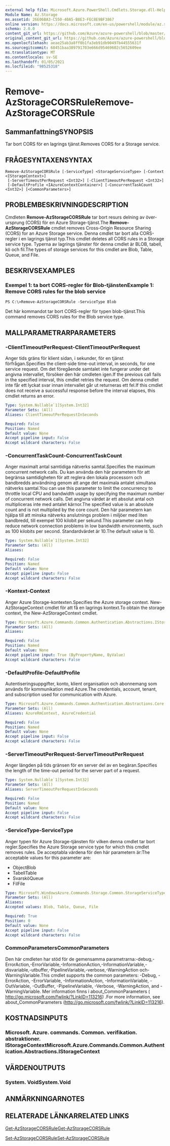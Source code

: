 ```yaml
---
external help file: Microsoft.Azure.PowerShell.Cmdlets.Storage.dll-Help.xml
Module Name: Az.Storage
ms.assetid: 26E06BA3-C550-40A5-B8E3-FEC8E9BF3867
online version: https://docs.microsoft.com/en-us/powershell/module/az.storage/remove-azstoragecorsrule
schema: 2.0.0
content_git_url: https://github.com/Azure/azure-powershell/blob/master/src/Storage/Storage.Management/help/Remove-AzStorageCORSRule.md
original_content_git_url: https://github.com/Azure/azure-powershell/blob/master/src/Storage/Storage.Management/help/Remove-AzStorageCORSRule.md
ms.openlocfilehash: aeae25ab3a8ff0b1fa3eb91db90497b44555631f
ms.sourcegitcommit: 68451baa389791703e666d95469602c5652609ee
ms.translationtype: MT
ms.contentlocale: sv-SE
ms.lasthandoff: 01/05/2021
ms.locfileid: "98525318"
---
```

# <span data-ttu-id="a9d8e-101">Remove-AzStorageCORSRule</span><span class="sxs-lookup"><span data-stu-id="a9d8e-101">Remove-AzStorageCORSRule</span></span>

## <span data-ttu-id="a9d8e-102">Sammanfattning</span><span class="sxs-lookup"><span data-stu-id="a9d8e-102">SYNOPSIS</span></span>
<span data-ttu-id="a9d8e-103">Tar bort CORS för en lagrings tjänst.</span><span class="sxs-lookup"><span data-stu-id="a9d8e-103">Removes CORS for a Storage service.</span></span>

## <span data-ttu-id="a9d8e-104">FRÅGESYNTAXEN</span><span class="sxs-lookup"><span data-stu-id="a9d8e-104">SYNTAX</span></span>

```
Remove-AzStorageCORSRule [-ServiceType] <StorageServiceType> [-Context <IStorageContext>]
 [-ServerTimeoutPerRequest <Int32>] [-ClientTimeoutPerRequest <Int32>]
 [-DefaultProfile <IAzureContextContainer>] [-ConcurrentTaskCount <Int32>] [<CommonParameters>]
```

## <span data-ttu-id="a9d8e-105">PROBLEMBESKRIVNING</span><span class="sxs-lookup"><span data-stu-id="a9d8e-105">DESCRIPTION</span></span>
<span data-ttu-id="a9d8e-106">Cmdleten **Remove-AzStorageCORSRule** tar bort resurs delning av över-ursprung (CORS) för en Azure Storage-tjänst.</span><span class="sxs-lookup"><span data-stu-id="a9d8e-106">The **Remove-AzStorageCORSRule** cmdlet removes Cross-Origin Resource Sharing (CORS) for an Azure Storage service.</span></span>
<span data-ttu-id="a9d8e-107">Denna cmdlet tar bort alla CORS-regler i en lagrings tjänst typ.</span><span class="sxs-lookup"><span data-stu-id="a9d8e-107">This cmdlet deletes all CORS rules in a Storage service type.</span></span>
<span data-ttu-id="a9d8e-108">Typerna av lagrings tjänster för denna cmdlet är BLOB, tabell, kö och fil.</span><span class="sxs-lookup"><span data-stu-id="a9d8e-108">The types of storage services for this cmdlet are Blob, Table, Queue, and File.</span></span>

## <span data-ttu-id="a9d8e-109">BESKRIVS</span><span class="sxs-lookup"><span data-stu-id="a9d8e-109">EXAMPLES</span></span>

### <span data-ttu-id="a9d8e-110">Exempel 1: ta bort CORS-regler för Blob-tjänsten</span><span class="sxs-lookup"><span data-stu-id="a9d8e-110">Example 1: Remove CORS rules for the blob service</span></span>
```
PS C:\>Remove-AzStorageCORSRule -ServiceType Blob
```

<span data-ttu-id="a9d8e-111">Det här kommandot tar bort CORS-regler för typen blob-tjänst.</span><span class="sxs-lookup"><span data-stu-id="a9d8e-111">This command removes CORS rules for the Blob service type.</span></span>

## <span data-ttu-id="a9d8e-112">MALLPARAMETRAR</span><span class="sxs-lookup"><span data-stu-id="a9d8e-112">PARAMETERS</span></span>

### <span data-ttu-id="a9d8e-113">-ClientTimeoutPerRequest</span><span class="sxs-lookup"><span data-stu-id="a9d8e-113">-ClientTimeoutPerRequest</span></span>
<span data-ttu-id="a9d8e-114">Anger tids gräns för klient sidan, i sekunder, för en tjänst förfrågan.</span><span class="sxs-lookup"><span data-stu-id="a9d8e-114">Specifies the client-side time-out interval, in seconds, for one service request.</span></span>
<span data-ttu-id="a9d8e-115">Om det föregående samtalet inte fungerar under det angivna intervallet, försöker den här cmdleten igen.</span><span class="sxs-lookup"><span data-stu-id="a9d8e-115">If the previous call fails in the specified interval, this cmdlet retries the request.</span></span>
<span data-ttu-id="a9d8e-116">Om denna cmdlet inte får ett lyckat svar innan intervallet går ut returneras ett fel.</span><span class="sxs-lookup"><span data-stu-id="a9d8e-116">If this cmdlet does not receive a successful response before the interval elapses, this cmdlet returns an error.</span></span>

```yaml
Type: System.Nullable`1[System.Int32]
Parameter Sets: (All)
Aliases: ClientTimeoutPerRequestInSeconds

Required: False
Position: Named
Default value: None
Accept pipeline input: False
Accept wildcard characters: False
```

### <span data-ttu-id="a9d8e-117">-ConcurrentTaskCount</span><span class="sxs-lookup"><span data-stu-id="a9d8e-117">-ConcurrentTaskCount</span></span>
<span data-ttu-id="a9d8e-118">Anger maximalt antal samtidiga nätverks samtal.</span><span class="sxs-lookup"><span data-stu-id="a9d8e-118">Specifies the maximum concurrent network calls.</span></span>
<span data-ttu-id="a9d8e-119">Du kan använda den här parametern för att begränsa samtidigheten för att reglera den lokala processorn och bandbredds användning genom att ange det maximala antalet simultana nätverks samtal.</span><span class="sxs-lookup"><span data-stu-id="a9d8e-119">You can use this parameter to limit the concurrency to throttle local CPU and bandwidth usage by specifying the maximum number of concurrent network calls.</span></span>
<span data-ttu-id="a9d8e-120">Det angivna värdet är ett absolut antal och multipliceras inte med antalet kärnor.</span><span class="sxs-lookup"><span data-stu-id="a9d8e-120">The specified value is an absolute count and is not multiplied by the core count.</span></span>
<span data-ttu-id="a9d8e-121">Den här parametern kan hjälpa till att minska nätverks anslutnings problem i miljöer med liten bandbredd, till exempel 100 kilobit per sekund.</span><span class="sxs-lookup"><span data-stu-id="a9d8e-121">This parameter can help reduce network connection problems in low bandwidth environments, such as 100 kilobits per second.</span></span>
<span data-ttu-id="a9d8e-122">Standardvärdet är 10.</span><span class="sxs-lookup"><span data-stu-id="a9d8e-122">The default value is 10.</span></span>

```yaml
Type: System.Nullable`1[System.Int32]
Parameter Sets: (All)
Aliases:

Required: False
Position: Named
Default value: None
Accept pipeline input: False
Accept wildcard characters: False
```

### <span data-ttu-id="a9d8e-123">-Kontext</span><span class="sxs-lookup"><span data-stu-id="a9d8e-123">-Context</span></span>
<span data-ttu-id="a9d8e-124">Anger Azure Storage-kontexten.</span><span class="sxs-lookup"><span data-stu-id="a9d8e-124">Specifies the Azure storage context.</span></span>
<span data-ttu-id="a9d8e-125">New-AzStorageContext cmdlet för att få en lagrings kontext.</span><span class="sxs-lookup"><span data-stu-id="a9d8e-125">To obtain the storage context, the New-AzStorageContext cmdlet.</span></span>

```yaml
Type: Microsoft.Azure.Commands.Common.Authentication.Abstractions.IStorageContext
Parameter Sets: (All)
Aliases:

Required: False
Position: Named
Default value: None
Accept pipeline input: True (ByPropertyName, ByValue)
Accept wildcard characters: False
```

### <span data-ttu-id="a9d8e-126">-DefaultProfile</span><span class="sxs-lookup"><span data-stu-id="a9d8e-126">-DefaultProfile</span></span>
<span data-ttu-id="a9d8e-127">Autentiseringsuppgifter, konto, klient organisation och abonnemang som används för kommunikation med Azure.</span><span class="sxs-lookup"><span data-stu-id="a9d8e-127">The credentials, account, tenant, and subscription used for communication with Azure.</span></span>

```yaml
Type: Microsoft.Azure.Commands.Common.Authentication.Abstractions.Core.IAzureContextContainer
Parameter Sets: (All)
Aliases: AzureRmContext, AzureCredential

Required: False
Position: Named
Default value: None
Accept pipeline input: False
Accept wildcard characters: False
```

### <span data-ttu-id="a9d8e-128">-ServerTimeoutPerRequest</span><span class="sxs-lookup"><span data-stu-id="a9d8e-128">-ServerTimeoutPerRequest</span></span>
<span data-ttu-id="a9d8e-129">Anger längden på tids gränsen för en server del av en begäran.</span><span class="sxs-lookup"><span data-stu-id="a9d8e-129">Specifies the length of the time-out period for the server part of a request.</span></span>

```yaml
Type: System.Nullable`1[System.Int32]
Parameter Sets: (All)
Aliases: ServerTimeoutPerRequestInSeconds

Required: False
Position: Named
Default value: None
Accept pipeline input: False
Accept wildcard characters: False
```

### <span data-ttu-id="a9d8e-130">-ServiceType</span><span class="sxs-lookup"><span data-stu-id="a9d8e-130">-ServiceType</span></span>
<span data-ttu-id="a9d8e-131">Anger typen för Azure Storage-tjänsten för vilken denna cmdlet tar bort regler.</span><span class="sxs-lookup"><span data-stu-id="a9d8e-131">Specifies the Azure Storage service type for which this cmdlet removes rules.</span></span>
<span data-ttu-id="a9d8e-132">De acceptabla värdena för den här parametern är:</span><span class="sxs-lookup"><span data-stu-id="a9d8e-132">The acceptable values for this parameter are:</span></span>
- <span data-ttu-id="a9d8e-133">Object</span><span class="sxs-lookup"><span data-stu-id="a9d8e-133">Blob</span></span> 
- <span data-ttu-id="a9d8e-134">Tabell</span><span class="sxs-lookup"><span data-stu-id="a9d8e-134">Table</span></span> 
- <span data-ttu-id="a9d8e-135">Svarskö</span><span class="sxs-lookup"><span data-stu-id="a9d8e-135">Queue</span></span> 
- <span data-ttu-id="a9d8e-136">Fil</span><span class="sxs-lookup"><span data-stu-id="a9d8e-136">File</span></span>

```yaml
Type: Microsoft.WindowsAzure.Commands.Storage.Common.StorageServiceType
Parameter Sets: (All)
Aliases:
Accepted values: Blob, Table, Queue, File

Required: True
Position: 0
Default value: None
Accept pipeline input: False
Accept wildcard characters: False
```

### <span data-ttu-id="a9d8e-137">CommonParameters</span><span class="sxs-lookup"><span data-stu-id="a9d8e-137">CommonParameters</span></span>
<span data-ttu-id="a9d8e-138">Den här cmdleten har stöd för de gemensamma parametrarna:-debug,-ErrorAction,-ErrorVariable,-InformationAction,-InformationVariable,-disvariable,-utbuffer,-PipelineVariable,-verbose,-WarningAction och-WarningVariable.</span><span class="sxs-lookup"><span data-stu-id="a9d8e-138">This cmdlet supports the common parameters: -Debug, -ErrorAction, -ErrorVariable, -InformationAction, -InformationVariable, -OutVariable, -OutBuffer, -PipelineVariable, -Verbose, -WarningAction, and -WarningVariable.</span></span> <span data-ttu-id="a9d8e-139">Mer information finns i about_CommonParameters ( http://go.microsoft.com/fwlink/?LinkID=113216) .</span><span class="sxs-lookup"><span data-stu-id="a9d8e-139">For more information, see about_CommonParameters (http://go.microsoft.com/fwlink/?LinkID=113216).</span></span>

## <span data-ttu-id="a9d8e-140">KOSTNADS</span><span class="sxs-lookup"><span data-stu-id="a9d8e-140">INPUTS</span></span>

### <span data-ttu-id="a9d8e-141">Microsoft. Azure. commands. Common. verifikation. abstraktioner. IStorageContext</span><span class="sxs-lookup"><span data-stu-id="a9d8e-141">Microsoft.Azure.Commands.Common.Authentication.Abstractions.IStorageContext</span></span>

## <span data-ttu-id="a9d8e-142">VÄRDEN</span><span class="sxs-lookup"><span data-stu-id="a9d8e-142">OUTPUTS</span></span>

### <span data-ttu-id="a9d8e-143">System. Void</span><span class="sxs-lookup"><span data-stu-id="a9d8e-143">System.Void</span></span>

## <span data-ttu-id="a9d8e-144">ANMÄRKNINGAR</span><span class="sxs-lookup"><span data-stu-id="a9d8e-144">NOTES</span></span>

## <span data-ttu-id="a9d8e-145">RELATERADE LÄNKAR</span><span class="sxs-lookup"><span data-stu-id="a9d8e-145">RELATED LINKS</span></span>

[<span data-ttu-id="a9d8e-146">Get-AzStorageCORSRule</span><span class="sxs-lookup"><span data-stu-id="a9d8e-146">Get-AzStorageCORSRule</span></span>](./Get-AzStorageCORSRule.md)

[<span data-ttu-id="a9d8e-147">Set-AzStorageCORSRule</span><span class="sxs-lookup"><span data-stu-id="a9d8e-147">Set-AzStorageCORSRule</span></span>](./Set-AzStorageCORSRule.md)


